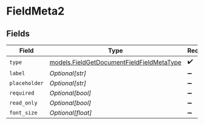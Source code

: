 # FieldMeta2


## Fields

| Field                                                                                        | Type                                                                                         | Required                                                                                     | Description                                                                                  |
| -------------------------------------------------------------------------------------------- | -------------------------------------------------------------------------------------------- | -------------------------------------------------------------------------------------------- | -------------------------------------------------------------------------------------------- |
| `type`                                                                                       | [models.FieldGetDocumentFieldFieldMetaType](../models/fieldgetdocumentfieldfieldmetatype.md) | :heavy_check_mark:                                                                           | N/A                                                                                          |
| `label`                                                                                      | *Optional[str]*                                                                              | :heavy_minus_sign:                                                                           | N/A                                                                                          |
| `placeholder`                                                                                | *Optional[str]*                                                                              | :heavy_minus_sign:                                                                           | N/A                                                                                          |
| `required`                                                                                   | *Optional[bool]*                                                                             | :heavy_minus_sign:                                                                           | N/A                                                                                          |
| `read_only`                                                                                  | *Optional[bool]*                                                                             | :heavy_minus_sign:                                                                           | N/A                                                                                          |
| `font_size`                                                                                  | *Optional[float]*                                                                            | :heavy_minus_sign:                                                                           | N/A                                                                                          |